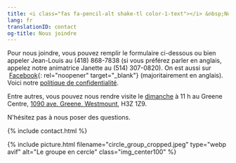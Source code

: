 ```yaml
---
title: <i class="fas fa-pencil-alt shake-tl color-1-text"></i> &nbsp;Nous joindre &nbsp;<i class="fas fa-phone shake-bottom color-1-dark-text"></i>
lang: fr
translationID: contact
og-title: Nous joindre
---
```

Pour nous joindre, vous pouvez remplir le formulaire ci-dessous ou bien appeler Jean-Louis au <i class="fas fa-phone color-1-dark-text"></i> (418) 868-7838 (si vous préférez parler en anglais, appelez notre animatrice Janette au (514) 307-0820). On est aussi sur <i class="fab fa-facebook-f color-1-text"></i> &nbsp;[Facebook](https://www.facebook.com/MontrealQuakers/){: rel="noopener" target="_blank"} (majoritairement en anglais). Voici notre [politique de confidentialité](/confidentialité).

Entre autres, vous pouvez nous rendre visite le [dimanche](/centre-greene) à 11 h au Greene Centre, [1090 ave. Greene, Westmount](/centre-greene), H3Z 1Z9.

N'hésitez pas à nous poser des questions. <i class="fas fa-pencil-alt shake-tl color-1-text"></i>

{% include contact.html %}

{% include picture.html filename="circle_group_cropped.jpeg" type="webp avif" alt="Le groupe en cercle" class="img_center100" %}

